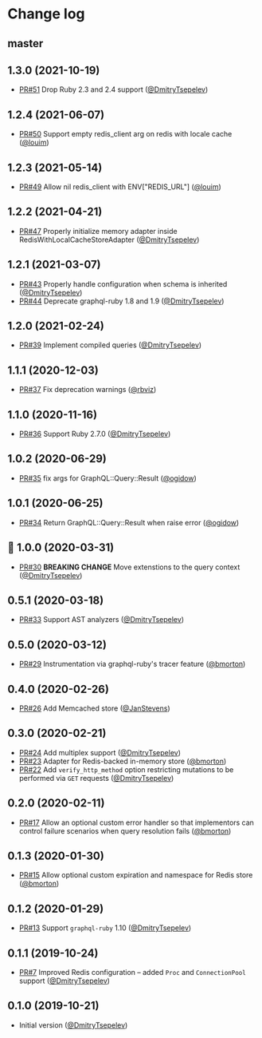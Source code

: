 # Change log

## master

## 1.3.0 (2021-10-19)

- [PR#51](https://github.com/DmitryTsepelev/graphql-ruby-persisted_queries/pull/51) Drop Ruby 2.3 and 2.4 support ([@DmitryTsepelev][])

## 1.2.4 (2021-06-07)

- [PR#50](https://github.com/DmitryTsepelev/graphql-ruby-persisted_queries/pull/50) Support empty redis_client arg on redis with locale cache ([@louim][])

## 1.2.3 (2021-05-14)

- [PR#49](https://github.com/DmitryTsepelev/graphql-ruby-persisted_queries/pull/49) Allow nil redis_client with ENV["REDIS_URL"] ([@louim][])

## 1.2.2 (2021-04-21)

- [PR#47](https://github.com/DmitryTsepelev/graphql-ruby-persisted_queries/pull/47) Properly initialize memory adapter inside RedisWithLocalCacheStoreAdapter ([@DmitryTsepelev][])

## 1.2.1 (2021-03-07)

- [PR#43](https://github.com/DmitryTsepelev/graphql-ruby-persisted_queries/pull/43) Properly handle configuration when schema is inherited ([@DmitryTsepelev][])
- [PR#44](https://github.com/DmitryTsepelev/graphql-ruby-persisted_queries/pull/44) Deprecate graphql-ruby 1.8 and 1.9  ([@DmitryTsepelev][])

## 1.2.0 (2021-02-24)

- [PR#39](https://github.com/DmitryTsepelev/graphql-ruby-persisted_queries/pull/39) Implement compiled queries  ([@DmitryTsepelev][])

## 1.1.1 (2020-12-03)

- [PR#37](https://github.com/DmitryTsepelev/graphql-ruby-persisted_queries/pull/37) Fix deprecation warnings ([@rbviz][])

## 1.1.0 (2020-11-16)

- [PR#36](https://github.com/DmitryTsepelev/graphql-ruby-persisted_queries/pull/36) Support Ruby 2.7.0 ([@DmitryTsepelev][])

## 1.0.2 (2020-06-29)

- [PR#35](https://github.com/DmitryTsepelev/graphql-ruby-persisted_queries/pull/35) fix args for GraphQL::Query::Result ([@ogidow][])

## 1.0.1 (2020-06-25)

- [PR#34](https://github.com/DmitryTsepelev/graphql-ruby-persisted_queries/pull/34) Return GraphQL::Query::Result when raise error ([@ogidow][])

## 🥳 1.0.0 (2020-03-31)

- [PR#30](https://github.com/DmitryTsepelev/graphql-ruby-persisted_queries/pull/30) **BREAKING CHANGE** Move extenstions to the query context ([@DmitryTsepelev][])

## 0.5.1 (2020-03-18)

- [PR#33](https://github.com/DmitryTsepelev/graphql-ruby-persisted_queries/pull/33) Support AST analyzers ([@DmitryTsepelev][])

## 0.5.0 (2020-03-12)

- [PR#29](https://github.com/DmitryTsepelev/graphql-ruby-persisted_queries/pull/29) Instrumentation via graphql-ruby's tracer feature ([@bmorton][])

## 0.4.0 (2020-02-26)

- [PR#26](https://github.com/DmitryTsepelev/graphql-ruby-persisted_queries/pull/26) Add Memcached store ([@JanStevens][])

## 0.3.0 (2020-02-21)

- [PR#24](https://github.com/DmitryTsepelev/graphql-ruby-persisted_queries/pull/24) Add multiplex support ([@DmitryTsepelev][])
- [PR#23](https://github.com/DmitryTsepelev/graphql-ruby-persisted_queries/pull/23) Adapter for Redis-backed in-memory store ([@bmorton][])
- [PR#22](https://github.com/DmitryTsepelev/graphql-ruby-persisted_queries/pull/22) Add `verify_http_method` option restricting mutations to be performed via `GET` requests ([@DmitryTsepelev][])

## 0.2.0 (2020-02-11)

- [PR#17](https://github.com/DmitryTsepelev/graphql-ruby-persisted_queries/pull/17) Allow an optional custom error handler so that implementors can control failure scenarios when query resolution fails ([@bmorton][])

## 0.1.3 (2020-01-30)

- [PR#15](https://github.com/DmitryTsepelev/graphql-ruby-persisted_queries/pull/15) Allow optional custom expiration and namespace for Redis store ([@bmorton][])

## 0.1.2 (2020-01-29)

- [PR#13](https://github.com/DmitryTsepelev/graphql-ruby-persisted_queries/pull/13) Support `graphql-ruby` 1.10 ([@DmitryTsepelev][])

## 0.1.1 (2019-10-24)

- [PR#7](https://github.com/DmitryTsepelev/graphql-ruby-persisted_queries/pull/7) Improved Redis configuration – added `Proc` and `ConnectionPool` support ([@DmitryTsepelev][])

## 0.1.0 (2019-10-21)

- Initial version ([@DmitryTsepelev][])

[@DmitryTsepelev]: https://github.com/DmitryTsepelev
[@bmorton]: https://github.com/bmorton
[@JanStevens]: https://github.com/JanStevens
[@ogidow]: https://github.com/ogidow
[@rbviz]: https://github.com/rbviz
[@louim]: https://github.com/louim
